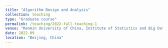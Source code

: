 ```yaml
---
title: "Algorithm Design and Analysis"
collection: teaching
type: "Graduate course"
permalink: /teaching/2022-fall-teaching-1
venue: "Renmin University of China, Institute of Statistics and Big Data"
date: 2022-09
location: "Beijing, China"
---
```


